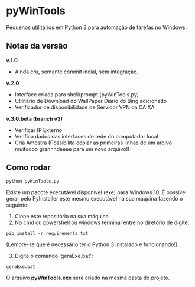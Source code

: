 # pyWinTools
Pequenos utilitários em Python 3 para automação de tarefas no Windows.

## Notas da versão
**v.1.0**
* Ainda cru, somente commit incial, sem integração.

**v.2.0**
* Interface criada para shell/prompt (pyWinTools.py)
* Utilitário de Download do WallPaper Diário do Bing adicionado
* Verificador de disponibilidade de Servidor VPN da CAIXA

**v.3.0.beta (branch v3)**
* Verificar IP Externo
* Verifica dados das interfaces de rede do computador local
* Cria Amostra (Possibilita copiar as primeiras linhas de um arqivo muitoooo grannndeeee para um novo arquivo!)


## Como rodar
```
python pyWinTools.py
```

Existe um pacote executável disponível (exe) para Windows 10.
É possível gerar pelo PyInstaller este mesmo executável na sua máquina fazendo o seguinte:

1. Clone este repositório na sua máquina
2. No cmd ou powershell ou windows terminal entre no diretório de digite:

```
pip install -r requirements.txt
```
(Lembre-se que é necessário ter o Python 3 instalado e funcionando!)

3. Digite o comando 'geraExe.bat':
```
geraExe.bat
```

O arquivo **pyWinTools.exe** será criado na mesma pasta do projeto.
